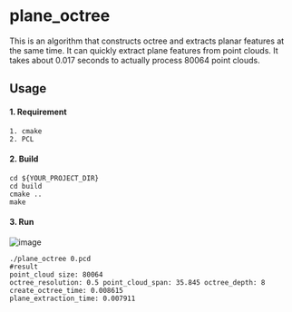 # plane_octree
This is an algorithm that constructs octree and extracts planar features at the same time. It can quickly extract plane features from point clouds. It takes about 0.017 seconds to actually process 80064 point clouds.

## Usage
#### 1. Requirement
```
1. cmake
2. PCL
```

#### 2. Build
```
cd ${YOUR_PROJECT_DIR}
cd build
cmake ..
make
```

#### 3. Run
![image](https://github.com/user-attachments/assets/c1afba98-3aea-4337-aeaf-49fc28e4a0f5)
```
./plane_octree 0.pcd
#result
point_cloud size: 80064
octree_resolution: 0.5 point_cloud_span: 35.845 octree_depth: 8
create_octree_time: 0.008615
plane_extraction_time: 0.007911
```
